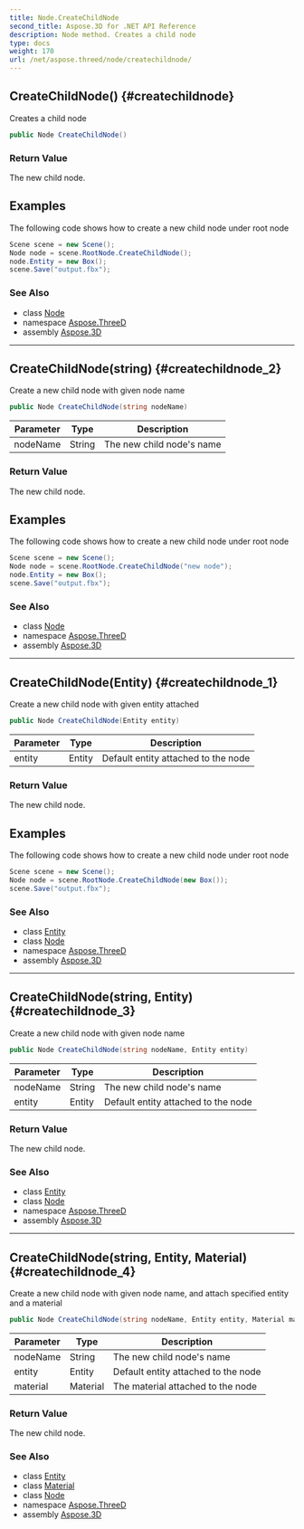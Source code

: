 ```yaml
---
title: Node.CreateChildNode
second_title: Aspose.3D for .NET API Reference
description: Node method. Creates a child node
type: docs
weight: 170
url: /net/aspose.threed/node/createchildnode/
---
```

## CreateChildNode() {#createchildnode}

Creates a child node

```csharp
public Node CreateChildNode()
```

### Return Value

The new child node.

## Examples

The following code shows how to create a new child node under root node

```csharp
Scene scene = new Scene();
Node node = scene.RootNode.CreateChildNode();
node.Entity = new Box();
scene.Save("output.fbx");
```

### See Also

* class [Node](../)
* namespace [Aspose.ThreeD](../../node/)
* assembly [Aspose.3D](../../../)

---

## CreateChildNode(string) {#createchildnode_2}

Create a new child node with given node name

```csharp
public Node CreateChildNode(string nodeName)
```

| Parameter | Type | Description |
| --- | --- | --- |
| nodeName | String | The new child node's name |

### Return Value

The new child node.

## Examples

The following code shows how to create a new child node under root node

```csharp
Scene scene = new Scene();
Node node = scene.RootNode.CreateChildNode("new node");
node.Entity = new Box();
scene.Save("output.fbx");
```

### See Also

* class [Node](../)
* namespace [Aspose.ThreeD](../../node/)
* assembly [Aspose.3D](../../../)

---

## CreateChildNode(Entity) {#createchildnode_1}

Create a new child node with given entity attached

```csharp
public Node CreateChildNode(Entity entity)
```

| Parameter | Type | Description |
| --- | --- | --- |
| entity | Entity | Default entity attached to the node |

### Return Value

The new child node.

## Examples

The following code shows how to create a new child node under root node

```csharp
Scene scene = new Scene();
Node node = scene.RootNode.CreateChildNode(new Box());
scene.Save("output.fbx");
```

### See Also

* class [Entity](../../entity/)
* class [Node](../)
* namespace [Aspose.ThreeD](../../node/)
* assembly [Aspose.3D](../../../)

---

## CreateChildNode(string, Entity) {#createchildnode_3}

Create a new child node with given node name

```csharp
public Node CreateChildNode(string nodeName, Entity entity)
```

| Parameter | Type | Description |
| --- | --- | --- |
| nodeName | String | The new child node's name |
| entity | Entity | Default entity attached to the node |

### Return Value

The new child node.

### See Also

* class [Entity](../../entity/)
* class [Node](../)
* namespace [Aspose.ThreeD](../../node/)
* assembly [Aspose.3D](../../../)

---

## CreateChildNode(string, Entity, Material) {#createchildnode_4}

Create a new child node with given node name, and attach specified entity and a material

```csharp
public Node CreateChildNode(string nodeName, Entity entity, Material material)
```

| Parameter | Type | Description |
| --- | --- | --- |
| nodeName | String | The new child node's name |
| entity | Entity | Default entity attached to the node |
| material | Material | The material attached to the node |

### Return Value

The new child node.

### See Also

* class [Entity](../../entity/)
* class [Material](../../../aspose.threed.shading/material/)
* class [Node](../)
* namespace [Aspose.ThreeD](../../node/)
* assembly [Aspose.3D](../../../)



